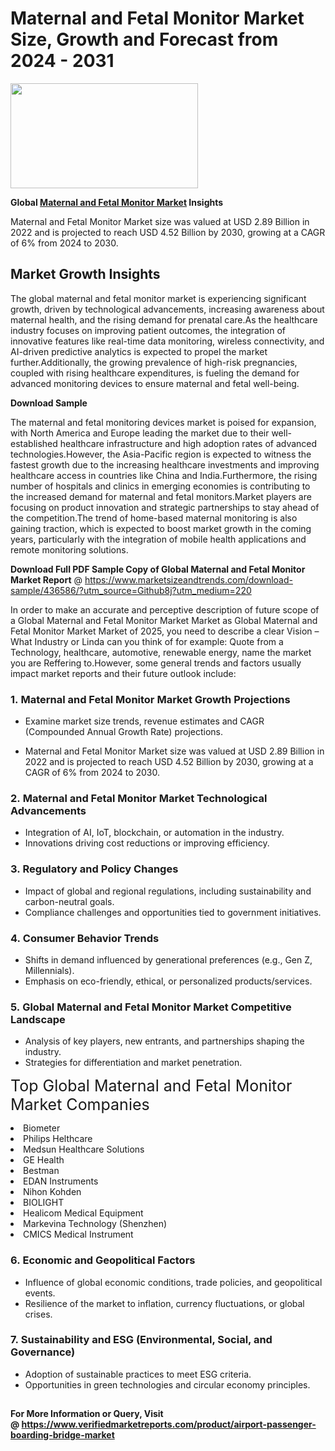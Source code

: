 <H1>Maternal and Fetal Monitor Market Size, Growth and Forecast from 2024 - 2031</H1><img class="aligncenter size-medium wp-image-584254" src="https://thirdeyenews.in/wp-content/uploads/2024/09/Global-Market-Research-300x168.jpeg" alt="" width="300" height="168" /><p><strong>Global&nbsp;<a href="https://www.marketsizeandtrends.com/download-sample/436586/?utm_source=Github8j?utm_medium=220">Maternal and Fetal Monitor Market</a> Insights</strong></p><p>Maternal and Fetal Monitor Market size was valued at USD 2.89 Billion in 2022 and is projected to reach USD 4.52 Billion by 2030, growing at a CAGR of 6% from 2024 to 2030.</p><p><h2>Market Growth Insights</h2> <p>The global maternal and fetal monitor market is experiencing significant growth, driven by technological advancements, increasing awareness about maternal health, and the rising demand for prenatal care.As the healthcare industry focuses on improving patient outcomes, the integration of innovative features like real-time data monitoring, wireless connectivity, and AI-driven predictive analytics is expected to propel the market further.Additionally, the growing prevalence of high-risk pregnancies, coupled with rising healthcare expenditures, is fueling the demand for advanced monitoring devices to ensure maternal and fetal well-being.</p> <p><strong>Download Sample</strong></p> <p>The maternal and fetal monitoring devices market is poised for expansion, with North America and Europe leading the market due to their well-established healthcare infrastructure and high adoption rates of advanced technologies.However, the Asia-Pacific region is expected to witness the fastest growth due to the increasing healthcare investments and improving healthcare access in countries like China and India.Furthermore, the rising number of hospitals and clinics in emerging economies is contributing to the increased demand for maternal and fetal monitors.Market players are focusing on product innovation and strategic partnerships to stay ahead of the competition.The trend of home-based maternal monitoring is also gaining traction, which is expected to boost market growth in the coming years, particularly with the integration of mobile health applications and remote monitoring solutions.</p> <p><span class=""><strong>Download Full PDF Sample Copy of Global Maternal and Fetal Monitor Market Report</strong> @ <a href="https://www.marketsizeandtrends.com/download-sample/436586/?utm_source=Github8j?utm_medium=220" target="_blank">https://www.marketsizeandtrends.com/download-sample/436586/?utm_source=Github8j?utm_medium=220</a></span></p><p>In order to make an accurate and perceptive description of future scope of a Global&nbsp;Maternal and Fetal Monitor Market Market as Global&nbsp;Maternal and Fetal Monitor Market Market of 2025, you need to describe a clear Vision &ndash; What Industry or Linda can you think of for example: Quote from a Technology, healthcare, automotive, renewable energy, name the market you are Reffering to.However, some general trends and factors usually impact market reports and their future outlook include:</p><h3>1.&nbsp;<strong>Maternal and Fetal Monitor Market Growth Projections</strong></h3><ul><li>Examine market size trends, revenue estimates and CAGR (Compounded Annual Growth Rate) projections.</li><li><p>Maternal and Fetal Monitor Market size was valued at USD 2.89 Billion in 2022 and is projected to reach USD 4.52 Billion by 2030, growing at a CAGR of 6% from 2024 to 2030.</p></li></ul><h3>2.&nbsp;<strong>Maternal and Fetal Monitor Market Technological Advancements</strong></h3><ul><li>Integration of AI, IoT, blockchain, or automation in the industry.</li><li>Innovations driving cost reductions or improving efficiency.</li></ul><h3>3.&nbsp;<strong>Regulatory and Policy Changes</strong></h3><ul><li>Impact of global and regional regulations, including sustainability and carbon-neutral goals.</li><li>Compliance challenges and opportunities tied to government initiatives.</li></ul><h3>4.&nbsp;<strong>Consumer Behavior Trends</strong></h3><ul><li>Shifts in demand influenced by generational preferences (e.g., Gen Z, Millennials).</li><li>Emphasis on eco-friendly, ethical, or personalized products/services.</li></ul><h3>5.&nbsp;<strong>Global Maternal and Fetal Monitor Market Competitive Landscape</strong></h3><ul><li>Analysis of key players, new entrants, and partnerships shaping the industry.</li><li>Strategies for differentiation and market penetration.</li></ul><p data-pm-slice="1 1 []"><span style="color: inherit; font-family: inherit; font-size: 25px;">Top Global Maternal and Fetal Monitor Market Companies</span></p><div class="" data-test-id=""><p><li>Biometer</li><li> Philips Helthcare</li><li> Medsun Healthcare Solutions</li><li> GE Health</li><li> Bestman</li><li> EDAN Instruments</li><li> Nihon Kohden</li><li> BIOLIGHT</li><li> Healicom Medical Equipment</li><li> Markevina Technology (Shenzhen)</li><li> CMICS Medical Instrument</li></p></div><h3>6.&nbsp;<strong>Economic and Geopolitical Factors</strong></h3><ul><li>Influence of global economic conditions, trade policies, and geopolitical events.</li><li>Resilience of the market to inflation, currency fluctuations, or global crises.</li></ul><h3>7.&nbsp;<strong>Sustainability and ESG (Environmental, Social, and Governance)</strong></h3><ul><li>Adoption of sustainable practices to meet ESG criteria.</li><li>Opportunities in green technologies and circular economy principles.</li></ul><h2><strong style="font-size: 14px;">For More Information or Query, Visit @&nbsp;</strong><a style="background-color: #ffffff; font-size: 14px;" href="https://www.marketsizeandtrends.com/report/maternal-and-fetal-monitor-market/" target="_blank">https://www.verifiedmarketreports.com/product/airport-passenger-boarding-bridge-market</a></h2>